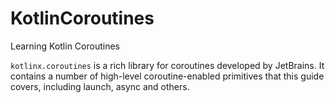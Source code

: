 # KotlinCoroutines
Learning Kotlin Coroutines

`kotlinx.coroutines` is a rich library for coroutines developed by JetBrains. It contains a number of high-level coroutine-enabled primitives that this guide covers, including launch, async and others.
